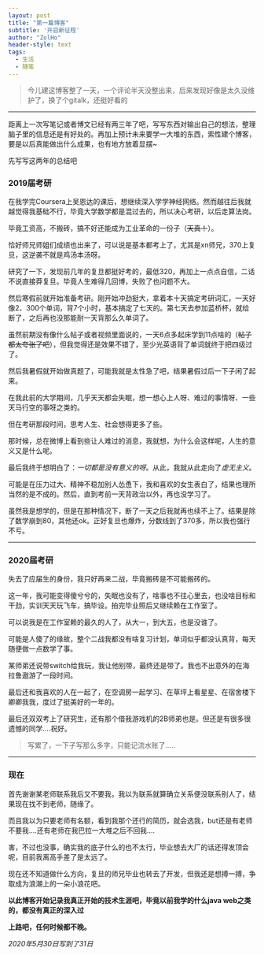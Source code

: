 ```yaml
---
layout: post
title: "第一篇博客"
subtitle: '开启新征程'
author: "ZolHo"
header-style: text
tags:
  - 生活
  - 随笔
---
```

> 今儿建这博客整了一天，一个评论半天没整出来，后来发现好像是太久没维护了，换了个gitalk，还挺好看的

----

距离上一次写笔记或者博文已经有两三年了吧，写写东西对输出自己的想法，整理脑子里的信息还是有好处的。再加上预计未来要学一大堆的东西，索性建个博客，要是以后真能做出什么成果，也有地方放着显摆~

先写写这两年的总结吧

### 2019届考研

在我学完Coursera上吴恩达的课后，想继续深入学学神经网络。然而越往后我就越觉得我基础不行，毕竟大学数学都是混过去的，所以决心考研，以后走算法岗。

毕竟工资高，不搬砖，搞不好还能成为工业革命的一份子（~~天真！~~）。

恰好师兄师姐们成绩也出来了，可以说是基本都考上了，尤其是xn师兄，370上复旦，这逆袭不就是鸡汤本汤呀。

研究了一下，发现前几年的复旦都挺好考的，最低320，再加上一点点自信，二话不说直接莽复旦。毕竟人生难得几回博，失败了也问题不大。

然后寒假前就开始准备考研。刚开始冲劲挺大，拿着本十天搞定考研词汇，一天好像2、300个单词，背7个小时，基本搞定了七天的。第七天去参加蓝桥杯，就给断了，之后再也没那能耐一天背那么久单词了。

虽然前期没有像什么帖子或者视频里面说的，一天6点多起床学到11点啥的（~~帖子都太夸张了吧~~），但我觉得还是效果不错了，至少光英语背了单词就终于把四级过了。

然后我暑假就开始做真题了，可能我就是太性急了吧，结果暑假过后一下子闲了起来。

在我此前的大学期间，几乎天天都会失眠，想一想心上人呀、难过的事情呀、一些天马行空的事呀之类的。

但在考研那段时间，思考人生、社会想得更多了些。

那时候，总在微博上看到些让人难过的消息，我就想，为什么会这样呢，人生的意义又是什么呢。

最后我终于想明白了：*一切都是没有意义的呀*。从此，我就从此走向了*虚无主义*。

可能是在压力过大、精神不稳加别人怂恿下，我和喜欢的女生表白了，结果也理所当然的是不成的。然后，直到考前一天背政治以外，再也没学习了。

虽然我是想学的，但是在那种情况下，断了一天之后我就再也续不上了。结果是除了数学崩到80，其他还ok。正好复旦也爆炸，分数线到了370多，所以我也强行不亏。

---

### 2020届考研

失去了应届生的身份，我只好再来二战，毕竟搬砖是不可能搬砖的。

这一年，我可能变得傻兮兮的，失眠也没有了，啥事也不往心里去，也没啥目标和干劲，实训天天玩飞车，搞毕设。拍完毕业照后又继续赖在工作室了。

可以说我是在工作室赖的最久的人了，从大一，到大五，也是没谁了。

可能是人傻了的缘故，整个二战我都没有啥复习计划，单词似乎都没认真背，每天随便做一点数学了事。

某师弟还说带switch给我玩，我让他别带，最终还是带了。我也不出意外的在海拉鲁遨游了一段时间。

最后还和我喜欢的人在一起了，在空调房一起学习、在草坪上看星星、在宿舍楼下卿卿我我，度过了挺美好的一年的。

最后还双双考上了研究生，还有那个借我游戏机的2B师弟也是。但还是有很多很遗憾的同学....祝好。

> 写累了，一下子写那么多字，只能记流水账了.....

----

### 现在

首先谢谢某老师联系我后又不要我，我以为联系就算确立关系便没联系别人了，结果现在找不到老师，随缘了。

而且我以为只要老师有名额，看到我那个还行的简历，就会选我，but还是有老师不要我....还有老师在我巴拉一大堆之后不回我....

害，不过也没事，确实我的底子什么的也不太行，毕业想去大厂的话还得发顶会呢，目前我离高手差了是太远了。

现在还不知道做什么方向，复旦的师兄毕业也转去了开发，但我还是想搏一搏，争取成为浪潮上的一朵小浪花吧。



**以此博客开始记录我真正开始的技术生涯吧，毕竟以前我学的什么java web之类的，都没有真正的深入过**

**上路吧，任何时候都不晚。**



_2020年5月30日写到了31日_



